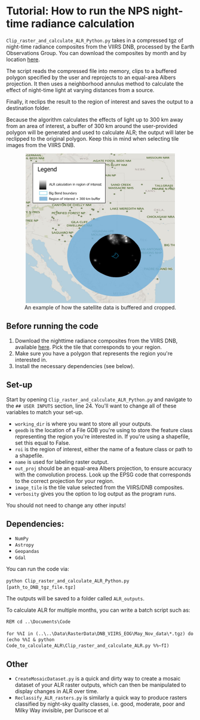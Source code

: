 # Tutorial: How to run the NPS night-time radiance calculation

`Clip_raster_and_calculate_ALR_Python.py` takes in a compressed tgz of night-time radiance composites from the VIIRS DNB, processed by the Earth Observations Group. You can download the composites by month and by location [here](https://eogdata.mines.edu/download_dnb_composites.html).

The script reads the compressed file into memory, clips to a buffered polygon specified by the user and reprojects to an equal-area Albers projection. It then uses a neighborhood annulus method to calculate the effect of night-time light at varying distances from a source. 

Finally, it reclips the result to the region of interest and saves the output to a destination folder.

Because the algorithm calculates the effects of light up to 300 km away from an area of interest, a buffer of 300 km around the user-provided polygon will be generated and used to calculate ALR; the output will later be reclipped to the original polygon. Keep this in mind when selecting tile images from the VIIRS DNB. 

<p align="center">
<img src="/images/buffer_example_crop.jpg" height="400" width="400">
    <br/> An example of how the satellite data is buffered and cropped.
</p>

## Before running the code

1. Download the nighttime radiance composites from the VIIRS DNB, available [here](https://eogdata.mines.edu/download_dnb_composites.html). Pick the tile that corresponds to your region. 
2. Make sure you have a polygon that represents the region you're interested in. 
3. Install the necessary dependencies (see below).

## Set-up

Start by opening `Clip_raster_and_calculate_ALR_Python.py` and navigate to the `## USER INPUTS` section, line 24. You'll want to change all of these variables to match your set-up. <br/>
* `working_dir` is where you want to store all your outputs. <br/>
* `geodb` is the location of a File GDB you're using to store the feature class representing the region you're interested in. If you're using a shapefile, set this equal to False. <br/>
* `roi` is the region of interest, either the name of a feature class or path to a shapefile. <br/>
* `name` is used for labeling raster output. <br/>
* `out_proj` should be an equal-area Albers projection, to ensure accuracy with the convolution process. Look up the EPSG code that corresponds to the correct projection for your region. <br/>
* `image_tile` is the tile value selected from the VIIRS/DNB composites. <br/>
* `verbosity` gives you the option to log output as the program runs.

You should not need to change any other inputs!

## Dependencies:
* `NumPy`
* `Astropy`
* `Geopandas`
* `Gdal`

You can run the code via:

`python Clip_raster_and_calculate_ALR_Python.py [path_to_DNB_tgz_file.tgz]`

The outputs will be saved to a folder called `ALR_outputs`.

To calculate ALR for multiple months, you can write a batch script such as: 
```REM U:
REM cd ..\Documents\Code

for %%I in (..\..\Data\RasterData\DNB_VIIRS_EOG\May_Nov_data\*.tgz) do (echo %%I & python Code_to_calculate_ALR\Clip_raster_and_calculate_ALR.py %%~fI)

```

## Other
* `CreateMosaicDataset.py` is a quick and dirty way to create a mosaic dataset of your ALR raster outputs, which can then be manipulated to display changes in ALR over time.
* `Reclassify_ALR_rasters.py` is similarly a quick way to produce rasters classified by night-sky quality classes, i.e. good, moderate, poor and Milky Way invisible, per Duriscoe et al
